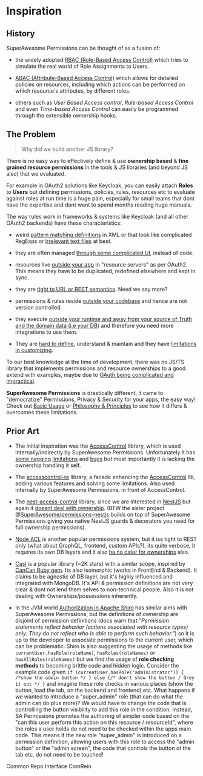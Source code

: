 # Inspiration

## History

SuperAwesome Permissions can be thought of as a fusion of:

* the widely adopted [RBAC (Role-Based Access Control)](https://en.wikipedia.org/wiki/Role-based_access_control) which tries to simulate the real world of Role Assignments to Users.

* [ABAC (Attribute-Based Access Control)](https://en.wikipedia.org/wiki/Attribute-based_access_control) which allows for detailed policies on resources, including which actions can be performed on which resource's attributes, by different roles.

* others such as *User Based Access control*, *Rule-based Access Control* and even *Time-based Access Control* can easily be programmed through the extensible ownership hooks.

## The Problem

> Why did we build another JS library?

There is no easy way to effectively define & use **ownership based** & **fine grained resource permissions** in the tools & JS libraries (and beyond JS also) that we evaluated.

For example in OAuth2 solutions like Keycloak, you can easily attach **Roles** to **Users** but defining permissions, policies, rules, resources etc to evaluate against roles at run time is a huge pain, especially for small teams that dont have the expertise and dont want to spend months reading huge manuals.

The way rules work in frameworks & systems like Keycloak (and all other OAuth2 backends) have these characteristics:

* weird [pattern matching definitions](https://docs.spring.io/spring-security/site/docs/current/reference/html/authorization.html#el-access-web-path-variables) in XML or that look like complicated RegExps or [irrelevant text files](https://www.baeldung.com/apache-shiro-access-control) at best.

* they are often managed [through some complicated UI](https://www.keycloak.org/docs/latest/authorization_services/#_resource_server_overview), instead of code.

* resources live [outside your app](https://www.keycloak.org/docs/latest/authorization_services/#_resource_view) in "resource servers" as per OAuth2. This means they have to be duplicated, redefined elsewhere and kept in sync.

* they are [tight to URL or REST semantics](https://docs.kantarainitiative.org/uma/wg/oauth-uma-grant-2.0-05.html). Need we say more?

* permissions & rules reside [outside your codebase](https://www.keycloak.org/docs/latest/authorization_services/#_permission_overview) and hence are not version controlled.

* they execute [outside your runtime and away from your source of Truth and the domain data (i.e your DB)](https://www.keycloak.org/docs/latest/authorization_services/#_policy_js) and therefore you need more integrations to use them.

* They are [hard to define](https://stackoverflow.com/questions/42186537/resources-scopes-permissions-and-policies-in-keycloak#), understand & maintain and they have [limitations in customizing](https://stackoverflow.com/questions/44826724/keycloak-set-group-as-owner-of-resource).

To our best knowledge at the time of development, there was no JS/TS library that implements permissions and resource ownerships to a good extend with examples, maybe due to [OAuth being complicated and impractical](https://softwareengineering.stackexchange.com/questions/372526/how-to-handle-per-resource-fine-grained-permissions-in-oauth).

**SuperAwesome Permissions** is drastically different, it came to "democratize" Permissions, Privacy & Security for your apps, the easy way! Check out [Basic Usage](http://127.0.0.1:8090/additional-documentation/basic-usage.html) or [Philosophy & Principles](/additional-documentation/philosophy-&-principles.html) to see how it differs & overcomes these limitations.


## Prior Art

* The initial inspiration was the [AccessControl](https://github.com/onury/accesscontrol) library, which is used internally/indirectly by SuperAwesome Permissions. Unfortunately it has [some nagging](https://github.com/onury/accesscontrol/issues/46) [limitations](https://github.com/onury/accesscontrol/issues/58) and [bugs](https://github.com/onury/accesscontrol/issues/67) but most importantly it is lacking the ownership handling it self.

* The [accesscontrol-re](https://github.com/anodynos/accesscontrol-re) library, a facade enhancing the [AccessControl](https://github.com/onury/accesscontrol) lib, adding various features and solving some limitations. Also used internally by SuperAwesome Permissions, in front of AccessControl.

* The [nest-access-control](https://github.com/nestjsx/nest-access-control) library, since we are interested in [NestJS](https://nestjs.com/) but again it [doesnt deal with ownership](https://github.com/nestjs-community/nest-access-control/issues/11). (BTW the sister project [@SuperAwesome/permissions-nestjs](http://permissions-nestjs.docs.superawesome.com/) builds on top of SuperAwesome Permissions giving you native NestJS guards & decorators you need for full ownership permissions).

- [Node ACL](https://github.com/OptimalBits/node_acl) is another popular permissions system, but it iss tight to REST only (what about GraphQL, frontend, custom APIs?), its quite verbose, it requires its own DB layers and it also [ha no cater for ownerships](https://github.com/OptimalBits/node_acl/issues/38) also.

- [Casl](https://stalniy.github.io/casl) is a popular library (~2K stars) with a similar scope, inspired by [CanCan Ruby gem](https://github.com/ryanb/cancan). Its also isomorphic (works in FrontEnd & Backend). It claims to be agnostic of DB layer, but it's highly influenced and integrated with MongoDB. It's API & permission definitions are not very clear & dont not lend them selves to non-technical people. Also it is not dealing with Ownerships/possessions inherently.

- In the JVM world [Authorization in Apache Shiro](https://shiro.apache.org/authorization.html) has similar aims with SuperAwesome Permissions, but the definitions of ownership are disjoint of permission definitions (docs warn that _"Permission statements reflect behavior (actions associated with resource types) only. They do not reflect who is able to perform such behavior."_) so it is up to the developer to associate permissions to the current user, which can be problematic. Shiro is also suggesting the usage of methods like `currentUser.hasRole(roleName)`, `hasRoles(roleNames)` or `hasAllRoles(roleNames)` but we find the usage of **role checking methods** to becoming brittle code and hidden logic. Consider the example code given `if (currentUser.hasRole("administrator")) { /*show the admin button */ } else {/* don't show the button / Grey it out */ }` and imagine these role checks in various places (show the button, load the tab, on the backend and frontend) etc. What happens if we wanted to introduce a "super_admin" role (that can do what the admin can do plus more)? We would have to change the code that is controlling the button visibility to add this role in the condition. Instead, SA Permissions promotes the authoring of simpler code based on the "can this user perform this action on this resource / resourceId", where the roles a user holds do not need to be checked within the apps main code. This means if the new role "super_admin" is introduced on a permission definition, allowing users with this role to access the "admin button" or the "admin screen", the code that controls the button ot the tab etc, do not need to be touched!


Common Repo Interface
ComRein